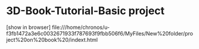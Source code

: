 # 3D-Book-Tutorial-Basic project 

[show in browser] file:///home/chronos/u-f3fb1472a3e6c0032671933f787693f9fbb506f6/MyFiles/New%20folder/project%20on%20book%20/indext.html
